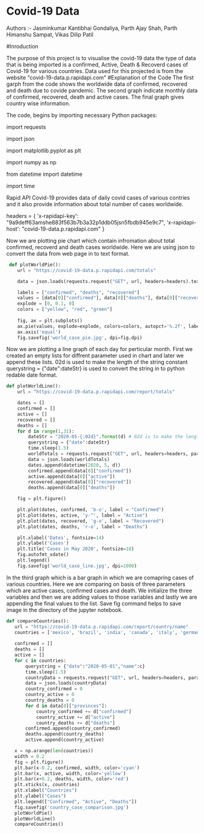 # Covid-19 Data
Authors :- Jasminkumar Kantibhai Gondaliya, Parth Ajay Shah, Parth Himanshu Sampat, Vikas Dilip Patil


#Inroduction

The purpose of this project is to visualise the covid-19 data
the type of data that is being imported is a confirmed, Active, Death & Recoverd cases of Covid-19 for various countries.
Data used for this projected is from the website "covid-19-data.p.rapidapi.com"
#Explanation of the Code
The first garph from the code shows the worldwide data of confirmed, recovered and death due to covide pandemic.
The second graph indicate monthly data of confirmed, recovered, death and active cases.
The final graph gives country wise information.

The code, begins by importing necessary Python packages:





import requests

import json

import matplotlib.pyplot as plt

import numpy as np

from datetime import datetime

import time




Rapid API Covid-19 provides data of daily covid cases of various contries and it also provide information about total number of cases worldwide.




headers = {
    'x-rapidapi-key': "9a9deff63amshe883f563b7b3a32p1ddb05jsn5fbdb945e9c7",
    'x-rapidapi-host': "covid-19-data.p.rapidapi.com"
    }

 Now we are plotting pie chart which contain infromation about total confirmed, recoverd and death cases worldwide.
 Here we are using json to convert the data from web page in to text format.
 
 
 
 

```python
 def plotWorldPie():
    url = "https://covid-19-data.p.rapidapi.com/totals"

    data = json.loads(requests.request("GET", url, headers=headers).text)

    labels = ["confirmed", "deaths", "recovered"]
    values = [data[0]["confirmed"], data[0]["deaths"], data[0]["recovered"]]
    explode = [0, 0.1, 0]
    colors = ["yellow", "red", "green"]
   
    fig, ax = plt.subplots()
    ax.pie(values, explode=explode, colors=colors, autopct='%.2f', labels=labels, shadow=True, startangle=90)
    ax.axis('equal')
    fig.savefig('world_case_pie.jpg', dpi=fig.dpi)
```
   
   
Now we are plotting a line graph of each day for perticular month.
First we created an empty lists for diffrent parameter used in chart and later we append these lists.
02d is used to make the length of the string constant
querystring = {"date":dateStr} is used to convert the string in to python redable date format.



```python
def plotWorldLine():
    url = "https://covid-19-data.p.rapidapi.com/report/totals"

    dates = []
    confirmed = []
    active = []
    recovered = []
    deaths = []
    for d in range(1,31):
        dateStr = "2020-05-{:02d}".format(d) # 02d is to make the length of the string constant
        querystring = {"date":dateStr}
        time.sleep(1.5)
        worldTotals = requests.request("GET", url, headers=headers, params=querystring).text
        data = json.loads(worldTotals)
        dates.append(datetime(2020, 5, d))
        confirmed.append(data[0]["confirmed"])
        active.append(data[0]["active"])
        recovered.append(data[0]["recovered"])
        deaths.append(data[0]["deaths"])

    fig = plt.figure()

    plt.plot(dates, confirmed, 'b-o', label = "Confirmed")
    plt.plot(dates, active, 'y-^', label = "Active")
    plt.plot(dates, recovered, 'g-o', label = "Recovered")
    plt.plot(dates, deaths, 'r-o', label = "Deaths")

    plt.xlabel('Dates', fontsize=14)
    plt.ylabel('Cases')
    plt.title('Cases in May 2020', fontsize=18)
    fig.autofmt_xdate()
    plt.legend()
    fig.savefig('world_case_line.jpg', dpi=1000)
```
In the third graph which is a bar graph in which we are comapring cases of various countries.
Here we are comparing on basis of three parameters which are active cases, confirmed cases and death.
We initialize the three variables and then we are adding values to those variables and lastly we are appending the final values to the list.
Save fig command helps to save image in the directory of the jupyter notebook.



 ```python
 def compareCountries():
    url = "https://covid-19-data.p.rapidapi.com/report/country/name"
    countries = ['mexico', 'brazil', 'india', 'canada', 'italy', 'germany']
   
    confirmed = []
    deaths = []
    active = []
    for c in countries:
        querystring = {"date":"2020-05-01","name":c}
        time.sleep(1.5)
        countryData = requests.request("GET", url, headers=headers, params=querystring).text
        data = json.loads(countryData)
        country_confirmed = 0
        country_active = 0
        country_deaths = 0
        for d in data[0]["provinces"]:
            country_confirmed += d["confirmed"]
            country_active += d["active"]
            country_deaths += d["deaths"]
        confirmed.append(country_confirmed)
        deaths.append(country_deaths)
        active.append(country_active)

    x = np.arange(len(countries))
    width = 0.2
    fig = plt.figure()
    plt.bar(x-0.2, confirmed, width, color='cyan')
    plt.bar(x, active, width, color='yellow')
    plt.bar(x+0.2, deaths, width, color='red')
    plt.xticks(x, countries)
    plt.xlabel("Countries")
    plt.ylabel("Cases")
    plt.legend(["Confirmed", "Active", "Deaths"])
    fig.savefig('country_case_comparison.jpg')
    plotWorldPie()
    plotWorldLine()
    compareCountries()
```
